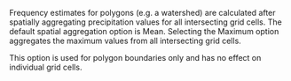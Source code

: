 Frequency estimates for polygons (e.g. a watershed) are calculated after spatially aggregating precipitation values for all intersecting grid cells. The default spatial aggregation option is Mean. Selecting the Maximum option aggregates the maximum values from all intersecting grid cells.

This option is used for polygon boundaries only and has no effect on individual grid cells.